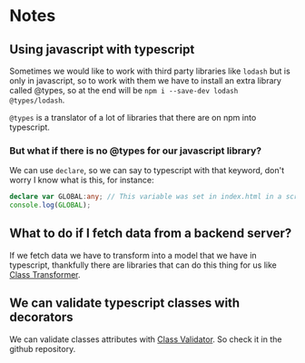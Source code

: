 # Notes

## Using javascript with typescript

Sometimes we would like to work with third party libraries like `lodash` but is only in javascript, so to work with them we have to install an extra library called @types, so at the end will be `npm i --save-dev lodash @types/lodash`.

`@types` is a translator of a lot of libraries that there are on npm into typescript.

### But what if there is no @types for our javascript library?

We can use `declare`, so we can say to typescript with that keyword, don't worry I know what is this, for instance:

```typescript
declare var GLOBAL:any; // This variable was set in index.html in a script
console.log(GLOBAL);
```

## What to do if I fetch data from a backend server?

If we fetch data we have to transform into a model that we have in typescript, thankfully there are libraries that can do this thing for us like [Class Transformer](https://github.com/typestack/class-transformer).

## We can validate typescript classes with decorators

We can validate classes attributes with [Class Validator](https://github.com/typestack/class-validator). So check it in the github repository.

